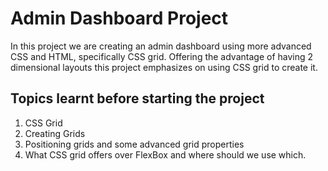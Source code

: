 # Admin Dashboard Project

In this project we are creating an admin dashboard using more advanced CSS and HTML, specifically CSS grid. Offering the advantage of having 2 dimensional layouts this project emphasizes on using CSS grid to create it. 

## Topics learnt before starting the project

1. CSS Grid
2. Creating Grids
3. Positioning grids and some advanced grid properties
4. What CSS grid offers over FlexBox and where should we use which.

